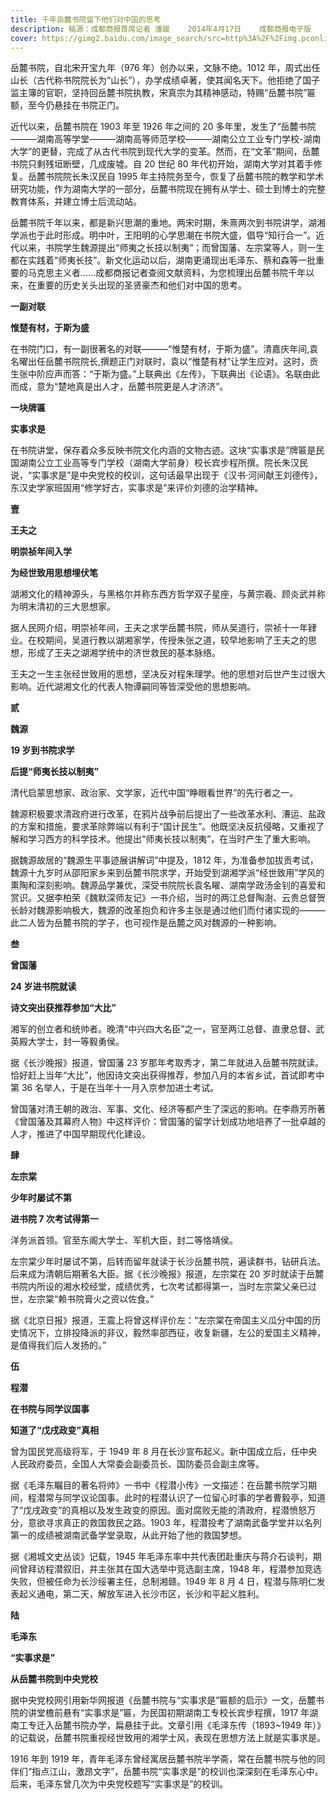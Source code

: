 ```yaml
---
title: 千年岳麓书院留下他们对中国的思考
description: 稿源：成都商报首席记者 潘媛    2014年4月17日    成都商报电子版
cover: https://gimg2.baidu.com/image_search/src=http%3A%2F%2Fimg.pconline.com.cn%2Fimages%2Fupload%2Fupc%2Ftx%2Fphotoblog%2F1806%2F12%2Fc7%2F92686959_1528811419918_mthumb.jpg&refer=http%3A%2F%2Fimg.pconline.com.cn&app=2002&size=f9999,10000&q=a80&n=0&g=0n&fmt=jpeg?sec=1636274966&t=01367dfee8e5cc753264f35f39498e48
---
```


岳麓书院，自北宋开宝九年（976 年）创办以来，文脉不绝。1012 年，周式出任山长（古代称书院院长为“山长”），办学成绩卓著，使其闻名天下。他拒绝了国子监主簿的官职，坚持回岳麓书院执教，宋真宗为其精神感动，特赐“岳麓书院”匾额，至今仍悬挂在书院正门。

近代以来，岳麓书院在 1903 年至 1926 年之间的 20 多年里，发生了“岳麓书院———湖南高等学堂———湖南高等师范学校———湖南公立工业专门学校-湖南大学”的更替，完成了从古代书院到现代大学的变革。然而，在“文革”期间，岳麓书院只剩残垣断壁，几成废墟。自 20 世纪 80 年代初开始，湖南大学对其着手修复。岳麓书院院长朱汉民自 1995 年主持院务至今，恢复了岳麓书院的教学和学术研究功能，作为湖南大学的一部分，岳麓书院现在拥有从学士、硕士到博士的完整教育体系，并建立博士后流动站。

岳麓书院千年以来，都是新兴思潮的重地。两宋时期，朱熹两次到书院讲学，湖湘学派也于此时形成。明中叶，王阳明的心学思潮在书院大盛，倡导“知行合一”。近代以来，书院学生魏源提出“师夷之长技以制夷”；而曾国藩、左宗棠等人，则一生都在实践着“师夷长技”。新文化运动以后，湖南更涌现出毛泽东、蔡和森等一批重要的马克思主义者……成都商报记者查阅文献资料，为您梳理出岳麓书院千年以来，在重要的历史关头出现的圣贤豪杰和他们对中国的思考。

**一副对联**

**惟楚有材，于斯为盛**

在书院门口，有一副很著名的对联———“惟楚有材，于斯为盛”。清嘉庆年间,袁名曜出任岳麓书院院长,撰题正门对联时，袁以“惟楚有材”让学生应对。这时，贡生张中阶应声而答：“于斯为盛。”上联典出《左传》，下联典出《论语》。名联由此而成，意为“楚地真是出人才，岳麓书院更是人才济济”。

**一块牌匾**

**实事求是**

在书院讲堂，保存着众多反映书院文化内涵的文物古迹。这块“实事求是”牌匾是民国湖南公立工业高等专门学校（湖南大学前身）校长宾步程所撰。院长朱汉民说，“实事求是”是中央党校的校训，这句话最早出现于《汉书·河间献王刘德传》，东汉史学家班固用“修学好古，实事求是”来评价刘德的治学精神。

**壹**

**王夫之**

**明崇祯年间入学**

**为经世致用思想埋伏笔**

湖湘文化的精神源头，与黑格尔并称东西方哲学双子星座，与黄宗羲、顾炎武并称为明末清初的三大思想家。

据人民网介绍，明崇祯年间，王夫之求学岳麓书院，师从吴道行，崇祯十一年肄业。在校期间，吴道行教以湖湘家学，传授朱张之道，较早地影响了王夫之的思想，形成了王夫之湖湘学统中的济世救民的基本脉络。

王夫之一生主张经世致用的思想，坚决反对程朱理学。他的思想对后世产生过很大影响。近代湖湘文化的代表人物谭嗣同等皆深受他的思想影响。

**贰**

**魏源**

**19 岁到书院求学**

**后提“师夷长技以制夷”**

清代启蒙思想家、政治家、文学家，近代中国“睁眼看世界”的先行者之一。

魏源积极要求清政府进行改革，在鸦片战争前后提出了一些改革水利、漕运、盐政的方案和措施，要求革除弊端以有利于“国计民生”。他既坚决反抗侵略，又重视了解和学习西方的科学技术。他提出“师夷长技以制夷”，在当时产生了重大影响。

据魏源故居的“魏源生平事迹展讲解词”中提及，1812 年，为准备参加拔贡考试，魏源十九岁时从邵阳家乡来到岳麓书院求学，开始受到湖湘学派“经世致用”学风的熏陶和深刻影响。魏源品学兼优，深受书院院长袁名矅、湖南学政汤金钊的喜爱和赏识。又据李柏荣《魏默深师友记》一书介绍，当时的两江总督陶澍、云贵总督贺长龄对魏源影响极大，魏源的改革抱负和许多主张是通过他们而付诸实现的———此二人皆为岳麓书院的学子，也可视作是岳麓之风对魏源的一种影响。

**叁**

**曾国藩**

**24 岁进书院就读**

**诗文突出获推荐参加“大比”**

湘军的创立者和统帅者。晚清“中兴四大名臣”之一，官至两江总督、直隶总督、武英殿大学士，封一等毅勇侯。

据《长沙晚报》报道，曾国藩 23 岁那年考取秀才，第二年就进入岳麓书院就读。恰好赶上当年“大比”，他因诗文突出获得推荐，参加八月的本省乡试，首试即考中第 36 名举人，于是在当年十一月入京参加进士考试。

曾国藩对清王朝的政治、军事、文化、经济等都产生了深远的影响。在李鼎芳所著《曾国藩及其幕府人物》中这样评价：曾国藩的留学计划成功地培养了一批卓越的人才，推进了中国早期现代化建设。

**肆**

**左宗棠**

**少年时屡试不第**

**进书院 7 次考试得第一**

洋务派首领。官至东阁大学士、军机大臣，封二等恪靖侯。

左宗棠少年时屡试不第，后转而留年就读于长沙岳麓书院，遍读群书，钻研兵法。后来成为清朝后期著名大臣。据《长沙晚报》报道，左宗棠在 20 岁时就读于岳麓书院内所设的湘水校经堂，成绩优秀，七次考试都得第一，当时左宗棠父亲已过世，左宗棠“赖书院膏火之资以佐食。”

据《北京日报》报道，王震上将曾这样评价左：“左宗棠在帝国主义瓜分中国的历史情况下，立排投降派的非议，毅然率部西征，收复新疆，左公的爱国主义精神，是值得我们后人发扬的。”

**伍**

**程潜**

**在书院与同学议国事**

**知道了“戊戌政变”真相**

曾为国民党高级将军，于 1949 年 8 月在长沙宣布起义。新中国成立后，任中央人民政府委员，全国人大常委会副委员长、国防委员会副主席等。

据《毛泽东瞩目的著名将帅》一书中《程潜小传》一文描述：在岳麓书院学习期间，程潜常与同学议论国事。此时的程潜认识了一位留心时事的学者曹毅亭，知道了“戊戌政变”的真相以及发生政变的原因。面对腐败无能的清政府，程潜愤怒万分，意欲寻求真正的救国救民之路。1903 年，程潜投考了湖南武备学堂并以名列第一的成绩被湖南武备学堂录取，从此开始了他的救国梦想。

据《湘城文史丛谈》记载，1945 年毛泽东率中共代表团赴重庆与蒋介石谈判，期间曾拜访程潜叙旧，并主张其在国大选举中竞选副主席，1948 年，程潜参加竞选失败，但被任命为长沙绥署主任，总制湘赣。1949 年 8 月 4 日，程潜与陈明仁发表起义通电，第二天，解放军进入长沙市区，长沙和平起义胜利。

**陆**

**毛泽东**

**“实事求是”**

**从岳麓书院到中央党校**

据中央党校网引用新华网报道《岳麓书院与“实事求是”匾额的启示》一文，岳麓书院的讲堂檐前悬有“实事求是”匾，为民国初期湖南工专校长宾步程撰，1917 年湖南工专迁入岳麓书院办学，扁悬挂于此。文章引用《毛泽东传（1893~1949 年）》的记载说，岳麓书院重视经世致用的湘学士风，表现在思想方法上就是实事求是。

1916 年到 1919 年，青年毛泽东曾经寓居岳麓书院半学斋，常在岳麓书院与他的同伴们“指点江山，激昂文字”，岳麓书院“实事求是”的校训也深深刻在毛泽东心中。后来，毛泽东曾几次为中央党校题写“实事求是”的校训。
